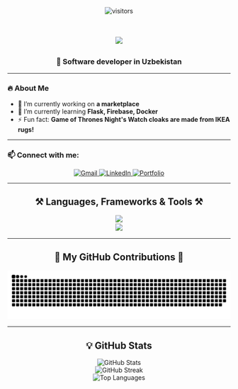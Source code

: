 <p align="center">
  <img src="https://visitor-badge.laobi.icu/badge?page_id=zarifjon-baxtiyorov" alt="visitors" />
</p>

<h1 align="center">
  <img src="https://readme-typing-svg.herokuapp.com/?font=Righteous&size=35&center=true&vCenter=true&width=500&height=70&duration=4000&lines=Hi+There!+👋;+I'm+Zarif+Baxtiyorov!;" />
</h1>

<h3 align="center">🚀 Software developer in Uzbekistan</h3>

---

### 🔥 About Me

- 🔭 I’m currently working on **a marketplace**
- 🌱 I’m currently learning **Flask, Firebase, Docker**
- ⚡ Fun fact: **Game of Thrones Night's Watch cloaks are made from IKEA rugs!**

---

### 📫 Connect with me:
<div align="center"> 
  <a href="mailto:baxtiyorovzarif@gmail.com">
    <img src="https://img.shields.io/badge/Gmail-D14836?style=for-the-badge&logo=gmail&logoColor=white" alt="Gmail" />
  </a>
  <a href="https://www.linkedin.com/in/zarifjon-baxtiyorov-b789a3267" target="_blank">
    <img src="https://img.shields.io/badge/LinkedIn-0077B5?style=for-the-badge&logo=linkedin&logoColor=white" alt="LinkedIn" />
  </a>
  <a href="#" target="_blank">
     <img src="https://img.shields.io/badge/Portfolio-FF5722?style=for-the-badge&logo=google-chrome&logoColor=white" alt="Portfolio" />
  </a>
</div>

---

<h2 align="center">⚒️ Languages, Frameworks & Tools ⚒️</h2>
<p align="center">
  <img src="https://skillicons.dev/icons?i=python,javascript,flask,firebase,java" />
  <br>
  <img src="https://skillicons.dev/icons?i=bootstrap,html,css,git,github,vscode,figma" />
</p>

---

<h2 align="center">🐍 My GitHub Contributions 🐍</h2>
<p align="center">
  <img alt="snake eating my contributions" src="https://raw.githubusercontent.com/platane/snk/output/github-contribution-grid-snake.svg" />
</p>

---

<h2 align="center">💡 GitHub Stats</h2>
<p align="center">
  <img src="https://github-readme-stats.vercel.app/api?username=Zarifwebme&show_icons=true&theme=radical" alt="GitHub Stats" />
  <br>
  <img src="https://github-readme-streak-stats.herokuapp.com/?user=Zarif&theme=radical" alt="GitHub Streak" />
  <br>
  <img src="https://github-readme-stats.vercel.app/api/top-langs/?username=Zarifwebme&layout=compact&theme=radical" alt="Top Languages" />
</p>

